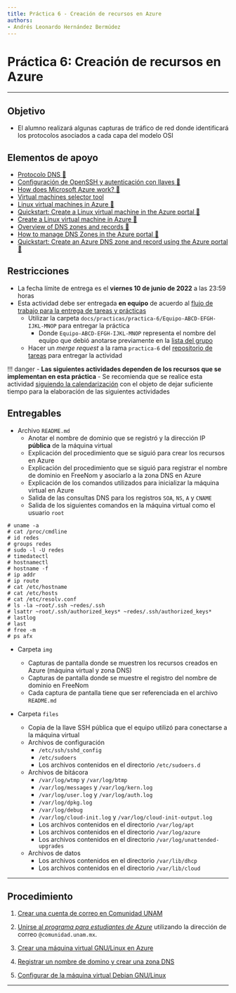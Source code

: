 ```yaml
---
title: Práctica 6 - Creación de recursos en Azure
authors:
- Andrés Leonardo Hernández Bermúdez
---
```


# Práctica 6: Creación de recursos en Azure

--------------------------------------------------------------------------------

## Objetivo

- El alumno realizará algunas capturas de tráfico de red donde identificará los protocolos asociados a cada capa del modelo OSI

## Elementos de apoyo

- [Protocolo DNS 📼][video-protocolo-dns]
- [Configuración de OpenSSH y autenticación con llaves 📼](https://youtu.be/Hnu7BHBDcoM&t=1390&list=PLN1TFzSBXi3QGCMqARFoO1ePBX1P38erB&index=1)
- [How does Microsoft Azure work? 📼][youtube-how-does-azure-work]
- [Virtual machines selector tool][azure-vm-selector]
- [Linux virtual machines in Azure 📝][azure-linux-vm-overview]
- [Quickstart: Create a Linux virtual machine in the Azure portal 📝][azure-linux-vm-quickstart]
- [Create a Linux virtual machine in Azure 📝][azure-linux-vm-create]
- [Overview of DNS zones and records 📝][azure-dns-overview]
- [How to manage DNS Zones in the Azure portal 📝][azure-dns-manage]
- [Quickstart: Create an Azure DNS zone and record using the Azure portal 📝][azure-dns-quickstart]

## Restricciones

- La fecha límite de entrega es el **viernes 10 de junio de 2022** a las 23:59 horas
- Esta actividad debe ser entregada **en equipo** de acuerdo al [flujo de trabajo para la entrega de tareas y prácticas][flujo-de-trabajo]
    - Utilizar la carpeta `docs/practicas/practica-6/Equipo-ABCD-EFGH-IJKL-MNOP` para entregar la práctica
        - Donde `Equipo-ABCD-EFGH-IJKL-MNOP` representa el nombre del equipo que debió anotarse previamente en la [lista del grupo][lista-redes]
    - Hacer un _merge request_ a la rama `practica-6` del [repositorio de tareas][repo-tareas] para entregar la actividad

!!! danger
    - **Las siguientes actividades dependen de los recursos que se implementan en esta práctica**
    - Se recomienda que se realice esta actividad [siguiendo la calendarización](../) con el objeto de dejar suficiente tiempo para la elaboración de las siguientes actividades

## Entregables

- Archivo `README.md`
    - Anotar el nombre de dominio que se registró y la dirección IP **pública** de la máquina virtual
    - Explicación del procedimiento que se siguió para crear los recursos en Azure
    - Explicación del procedimiento que se siguió para registrar el nombre de dominio en FreeNom y asociarlo a la zona DNS en Azure
    - Explicación de los comandos utilizados para inicializar la máquina virtual en Azure
    - Salida de las consultas DNS para los registros `SOA`, `NS`, `A` y `CNAME`
    - Salida de los siguientes comandos en la máquina virtual como el usuario `root`

```
# uname -a
# cat /proc/cmdline
# id redes
# groups redes
# sudo -l -U redes
# timedatectl
# hostnamectl
# hostname -f
# ip addr
# ip route
# cat /etc/hostname
# cat /etc/hosts
# cat /etc/resolv.conf
# ls -la ~root/.ssh ~redes/.ssh
# lsattr ~root/.ssh/authorized_keys* ~redes/.ssh/authorized_keys*
# lastlog
# last
# free -m
# ps afx
```

- Carpeta `img`
    - Capturas de pantalla donde se muestren los recursos creados en Azure (máquina virtual y zona DNS)
    - Capturas de pantalla donde se muestre el registro del nombre de dominio en FreeNom
    - Cada captura de pantalla tiene que ser referenciada en el archivo `README.md`

- Carpeta `files`
    - Copia de la llave SSH pública que el equipo utilizó para conectarse a la máquina virtual
    - Archivos de configuración
        - `/etc/ssh/sshd_config`
        - `/etc/sudoers`
        - Los archivos contenidos en el directorio `/etc/sudoers.d`
    - Archivos de bitácora
        - `/var/log/wtmp` y `/var/log/btmp`
        - `/var/log/messages` y `/var/log/kern.log`
        - `/var/log/user.log` y `/var/log/auth.log`
        - `/var/log/dpkg.log`
        - `/var/log/debug`
        - `/var/log/cloud-init.log` y `/var/log/cloud-init-output.log`
        - Los archivos contenidos en el directorio `/var/log/apt`
        - Los archivos contenidos en el directorio `/var/log/azure`
        - Los archivos contenidos en el directorio `/var/log/unattended-upgrades`
    - Archivos de datos
        - Los archivos contenidos en el directorio `/var/lib/dhcp`
        - Los archivos contenidos en el directorio `/var/lib/cloud`

--------------------------------------------------------------------------------

## Procedimiento

1. [Crear una cuenta de correo en Comunidad UNAM](correo-comunidad-unam)

2. [Unirse al _programa para estudiantes de Azure_](cuenta-azure-student) utilizando la dirección de correo `@comunidad.unam.mx`.

3. [Crear una máquina virtual GNU/Linux en Azure](maquina-virtual-azure)

4. [Registrar un nombre de domino y crear una zona DNS](nombre-de-dominio)

5. [Configurar de la máquina virtual Debian GNU/Linux](maquina-virtual-linux)

--------------------------------------------------------------------------------

[flujo-de-trabajo]: https://redes-ciencias-unam.gitlab.io/2022-2/tareas-redes/workflow/
[repo-tareas]: https://gitlab.com/Redes-Ciencias-UNAM/2022-2/tareas-redes/-/merge_requests

[lista-redes]: https://tinyurl.com/Lista-Redes-2022-2

[video-protocolo-dns]: https://www.youtube.com/watch?v=r4PntflJs9E&list=PLN1TFzSBXi3QWbHwBEV3p4LxV5KceXu8d&index=40

[welcome-to-azure]: https://azure.microsoft.com/en-us/get-started/welcome-to-azure/
[azure-faq-free-services]: https://azure.microsoft.com/en-us/free/free-account-faq/#free-services
[azure-free]: https://azure.microsoft.com/en-us/free/
[signup-azure-free-trial]: https://signup.azure.com/signup?offer=ms-azr-0044p&appId=102&ref=azureplat-generic&correlationId=007dc175d36f4838b2d2a2ec8d7eca37
[signup-azure-pay-as-you-go]: https://signup.azure.com/signup?offer=MS-AZR-0003P
[azure-education-students]: https://azureforeducation.microsoft.com/en-us/Student
[azure-students]: https://azure.microsoft.com/en-us/free/students/
[azure-students-faq]: https://azure.microsoft.com/en-us/offers/ms-azr-0170p/
[signup-azure-students]: https://signup.azure.com/studentverification?offerType=1&correlationId=007dc175d36f4838b2d2a2ec8d7eca37
[azure-education-hub-student-program]: https://docs.microsoft.com/en-us/azure/education-hub/azure-dev-tools-teaching/azure-students-program
[azure-education-hub-student-starter-program]: https://docs.microsoft.com/en-us/azure/education-hub/azure-dev-tools-teaching/azure-students-starter-program
[azure-student-developer-resources]: https://azure.microsoft.com/en-us/developer/students/
[azure-devtools-education]: https://azureforeducation.microsoft.com/devtools
[azure-docs-cost-mgt-data]: https://github.com/MicrosoftDocs/azure-docs/blob/main/articles/cost-management-billing/costs/understand-cost-mgt-data.md
[azure-freeservices-list]: https://portal.azure.com/#blade/Microsoft_Azure_Billing/FreeServicesBlade
[azure-vm-create-linux]: https://portal.azure.com/#create/microsoft.freeaccountvirtualmachine-linux
[azure-vm-list]: https://portal.azure.com/#create/Microsoft.VirtualMachine
[azure-serial-console-linux]: https://aka.ms/serialconsolelinux
[azure-vm-pricing]: https://azure.microsoft.com/en-us/pricing/vm-selector/
[azure-portal]: https://portal.azure.com/

[github-education-pack]: https://education.github.com/pack

[youtube-playlist-azure-virtual-machines]: https://www.youtube.com/playlist?list=PLLasX02E8BPCsnETz0XAMfpLR1LIBqpgs
[youtube-playlist-linux-on-azure]: https://www.youtube.com/playlist?list=PLLasX02E8BPAdlJA3WkKG-1_qQNy4Y9YV
[youtube-how-does-azure-work]: https://youtu.be/KXkBZCe699A
[azure-dns-overview]: https://docs.microsoft.com/en-us/azure/dns/dns-zones-records
[azure-dns-manage]: https://docs.microsoft.com/en-us/azure/dns/dns-operations-dnszones-portal
[azure-dns-quickstart]: https://docs.microsoft.com/en-us/azure/dns/dns-getstarted-portal
[azure-linux-vm-overview]: https://docs.microsoft.com/en-us/azure/virtual-machines/linux/overview
[azure-linux-vm-quickstart]: https://docs.microsoft.com/en-us/azure/virtual-machines/linux/quick-create-portal
[azure-linux-vm-create]: https://docs.microsoft.com/en-us/learn/modules/create-linux-virtual-machine-in-azure/
[azure-vm-selector]: https://aka.ms/vm-selector

<!--
![](data:image/png;base64,)
<img alt="" src="data:image/png;base64,AAECAwQFBgcICQoLDA0ODxAREhMUFRYXGBkaGxwdHh8gISIjJCUmJygpKissLS4vMDEyMzQ1Njc4OTo7PD0+P0BBQkNERUZHSElKS0xNTk9QUVJTVFVWV1hZWltcXV5fYGFiY2RlZmdoaWprbG1ub3BxcnN0dXZ3eHl6e3x9fn+AgYKDhIWGh4iJiouMjY6PkJGSk5SVlpeYmZqbnJ2en6ChoqOkpaanqKmqq6ytrq+wsbKztLW2t7i5uru8vb6/wMHCw8TFxsfIycrLzM3Oz9DR0tPU1dbX2Nna29zd3t/g4eLj5OXm5+jp6uvs7e7v8PHy8/T19vf4+fr7/P3+/w==" />
-->
